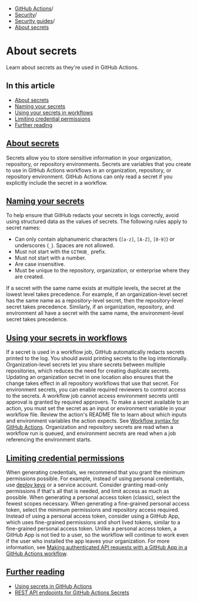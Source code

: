   * [GitHub Actions](https://docs.github.com/en/actions "GitHub Actions")/
  * [Security](https://docs.github.com/en/actions/security-for-github-actions "Security")/
  * [Security guides](https://docs.github.com/en/actions/security-for-github-actions/security-guides "Security guides")/
  * [About secrets](https://docs.github.com/en/actions/security-for-github-actions/security-guides/about-secrets "About secrets")


# About secrets
Learn about secrets as they're used in GitHub Actions.
## In this article
  * [About secrets](https://docs.github.com/en/actions/security-for-github-actions/security-guides/about-secrets#about-secrets)
  * [Naming your secrets](https://docs.github.com/en/actions/security-for-github-actions/security-guides/about-secrets#naming-your-secrets)
  * [Using your secrets in workflows](https://docs.github.com/en/actions/security-for-github-actions/security-guides/about-secrets#using-your-secrets-in-workflows)
  * [Limiting credential permissions](https://docs.github.com/en/actions/security-for-github-actions/security-guides/about-secrets#limiting-credential-permissions)
  * [Further reading](https://docs.github.com/en/actions/security-for-github-actions/security-guides/about-secrets#further-reading)


## [About secrets](https://docs.github.com/en/actions/security-for-github-actions/security-guides/about-secrets#about-secrets)
Secrets allow you to store sensitive information in your organization, repository, or repository environments. Secrets are variables that you create to use in GitHub Actions workflows in an organization, repository, or repository environment.
GitHub Actions can only read a secret if you explicitly include the secret in a workflow.
## [Naming your secrets](https://docs.github.com/en/actions/security-for-github-actions/security-guides/about-secrets#naming-your-secrets)
To help ensure that GitHub redacts your secrets in logs correctly, avoid using structured data as the values of secrets.
The following rules apply to secret names:
  * Can only contain alphanumeric characters (`[a-z]`, `[A-Z]`, `[0-9]`) or underscores (`_`). Spaces are not allowed.
  * Must not start with the `GITHUB_` prefix.
  * Must not start with a number.
  * Are case insensitive.
  * Must be unique to the repository, organization, or enterprise where they are created.


If a secret with the same name exists at multiple levels, the secret at the lowest level takes precedence. For example, if an organization-level secret has the same name as a repository-level secret, then the repository-level secret takes precedence. Similarly, if an organization, repository, and environment all have a secret with the same name, the environment-level secret takes precedence.
## [Using your secrets in workflows](https://docs.github.com/en/actions/security-for-github-actions/security-guides/about-secrets#using-your-secrets-in-workflows)
If a secret is used in a workflow job, GitHub automatically redacts secrets printed to the log. You should avoid printing secrets to the log intentionally.
Organization-level secrets let you share secrets between multiple repositories, which reduces the need for creating duplicate secrets. Updating an organization secret in one location also ensures that the change takes effect in all repository workflows that use that secret.
For environment secrets, you can enable required reviewers to control access to the secrets. A workflow job cannot access environment secrets until approval is granted by required approvers.
To make a secret available to an action, you must set the secret as an input or environment variable in your workflow file. Review the action's README file to learn about which inputs and environment variables the action expects. See [Workflow syntax for GitHub Actions](https://docs.github.com/en/actions/using-workflows/workflow-syntax-for-github-actions#jobsjob_idstepsenv).
Organization and repository secrets are read when a workflow run is queued, and environment secrets are read when a job referencing the environment starts.
## [Limiting credential permissions](https://docs.github.com/en/actions/security-for-github-actions/security-guides/about-secrets#limiting-credential-permissions)
When generating credentials, we recommend that you grant the minimum permissions possible. For example, instead of using personal credentials, use [deploy keys](https://docs.github.com/en/authentication/connecting-to-github-with-ssh/managing-deploy-keys#deploy-keys) or a service account. Consider granting read-only permissions if that's all that is needed, and limit access as much as possible.
When generating a personal access token (classic), select the fewest scopes necessary. When generating a fine-grained personal access token, select the minimum permissions and repository access required.
Instead of using a personal access token, consider using a GitHub App, which uses fine-grained permissions and short lived tokens, similar to a fine-grained personal access token. Unlike a personal access token, a GitHub App is not tied to a user, so the workflow will continue to work even if the user who installed the app leaves your organization. For more information, see [Making authenticated API requests with a GitHub App in a GitHub Actions workflow](https://docs.github.com/en/apps/creating-github-apps/guides/making-authenticated-api-requests-with-a-github-app-in-a-github-actions-workflow).
## [Further reading](https://docs.github.com/en/actions/security-for-github-actions/security-guides/about-secrets#further-reading)
  * [Using secrets in GitHub Actions](https://docs.github.com/en/actions/security-for-github-actions/security-guides/using-secrets-in-github-actions)
  * [REST API endpoints for GitHub Actions Secrets](https://docs.github.com/en/rest/actions/secrets)


